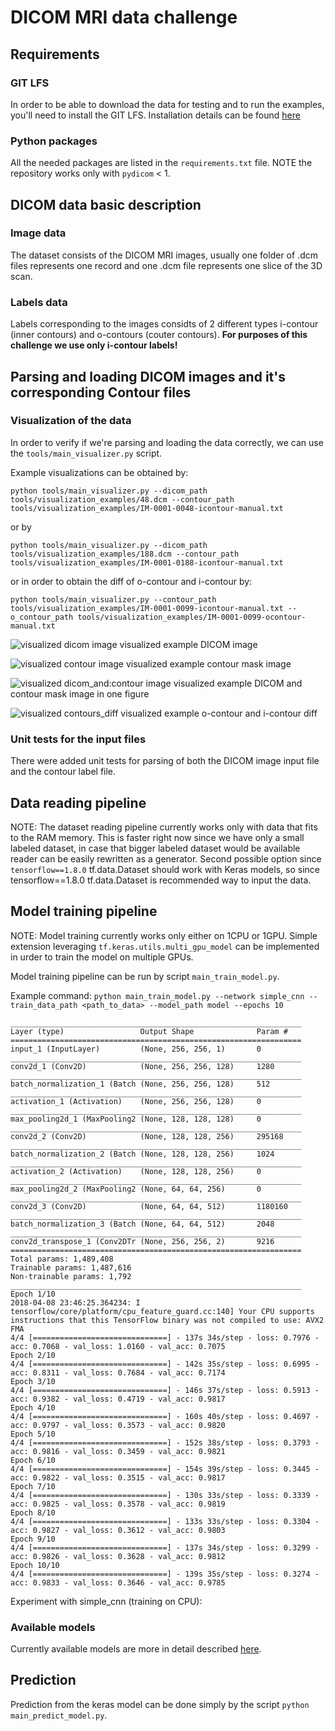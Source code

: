# DICOM MRI data challenge



## Requirements

### GIT LFS
In order to be able to download the data for testing and to run the examples, you'll need to install the GIT LFS.
Installation details can be found [here](https://git-lfs.github.com/)

### Python packages
All the needed packages are listed in the `requirements.txt` file. NOTE the repository works only with `pydicom` < 1.

## DICOM data basic description

### Image data
The dataset consists of the DICOM MRI images, usually one folder of .dcm files represents one record and one .dcm file represents one slice of the 3D scan.

### Labels data
Labels corresponding to the images considts of 2 different types i-contour (inner contours) and o-contours (couter contours). **For purposes of this challenge we use only i-contour labels!**

## Parsing and loading DICOM images and it's corresponding Contour files

### Visualization of the data
In order to verify if we're parsing and loading the data correctly, we can use the `tools/main_visualizer.py` script.

Example visualizations can be obtained by:

`python tools/main_visualizer.py --dicom_path tools/visualization_examples/48.dcm --contour_path tools/visualization_examples/IM-0001-0048-icontour-manual.txt`

or by

`python tools/main_visualizer.py --dicom_path tools/visualization_examples/188.dcm --contour_path tools/visualization_examples/IM-0001-0188-icontour-manual.txt`

or in order to obtain the diff of o-contour and i-contour by:

`python tools/main_visualizer.py --contour_path tools/visualization_examples/IM-0001-0099-icontour-manual.txt --o_contour_path tools/visualization_examples/IM-0001-0099-ocontour-manual.txt` 

![visualized dicom image](https://github.com/ziky90/dicom_mri_challenge/blob/feature/implement_cnn_model/resources/dicom_188.png)
visualized example DICOM image

![visualized contour image](https://github.com/ziky90/dicom_mri_challenge/blob/feature/implement_cnn_model/resources/contour_188.png)
visualized example contour mask image

![visualized dicom_and:contour image](https://github.com/ziky90/dicom_mri_challenge/blob/feature/implement_cnn_model/resources/dicom_contour_188.png)
visualized example DICOM and contour mask image in one figure

![visualized contours_diff](https://github.com/ziky90/dicom_mri_challenge/blob/feature/implement_cnn_model/resources/contours_99_diff.png)
visualized example o-contour and i-contour diff

### Unit tests for the input files

There were added unit tests for parsing of both the DICOM image input file and the contour label file.

## Data reading pipeline
NOTE: The dataset reading pipeline currently works only with data that fits to the RAM memory. This is faster right now since we have only a small labeled dataset, in case that bigger labeled dataset would be available reader can be easily rewritten as a generator. Second possible option since `tensorflow==1.8.0` tf.data.Dataset should work with Keras models, so since tensorflow==1.8.0 tf.data.Dataset is recommended way to input the data.

## Model training pipeline
NOTE: Model training currently works only either on 1CPU or 1GPU. Simple extension leveraging `tf.keras.utils.multi_gpu_model` can be implemented in urder to train the model on multiple GPUs.

Model training pipeline can be run by script `main_train_model.py`.

Example command:
`python main_train_model.py --network simple_cnn --train_data_path <path_to_data> --model_path model --epochs 10`

```
_________________________________________________________________
Layer (type)                 Output Shape              Param #
=================================================================
input_1 (InputLayer)         (None, 256, 256, 1)       0
_________________________________________________________________
conv2d_1 (Conv2D)            (None, 256, 256, 128)     1280
_________________________________________________________________
batch_normalization_1 (Batch (None, 256, 256, 128)     512
_________________________________________________________________
activation_1 (Activation)    (None, 256, 256, 128)     0
_________________________________________________________________
max_pooling2d_1 (MaxPooling2 (None, 128, 128, 128)     0
_________________________________________________________________
conv2d_2 (Conv2D)            (None, 128, 128, 256)     295168
_________________________________________________________________
batch_normalization_2 (Batch (None, 128, 128, 256)     1024
_________________________________________________________________
activation_2 (Activation)    (None, 128, 128, 256)     0
_________________________________________________________________
max_pooling2d_2 (MaxPooling2 (None, 64, 64, 256)       0
_________________________________________________________________
conv2d_3 (Conv2D)            (None, 64, 64, 512)       1180160
_________________________________________________________________
batch_normalization_3 (Batch (None, 64, 64, 512)       2048
_________________________________________________________________
conv2d_transpose_1 (Conv2DTr (None, 256, 256, 2)       9216
=================================================================
Total params: 1,489,408
Trainable params: 1,487,616
Non-trainable params: 1,792
_________________________________________________________________
Epoch 1/10
2018-04-08 23:46:25.364234: I tensorflow/core/platform/cpu_feature_guard.cc:140] Your CPU supports instructions that this TensorFlow binary was not compiled to use: AVX2 FMA
4/4 [==============================] - 137s 34s/step - loss: 0.7976 - acc: 0.7068 - val_loss: 1.0160 - val_acc: 0.7075
Epoch 2/10
4/4 [==============================] - 142s 35s/step - loss: 0.6995 - acc: 0.8311 - val_loss: 0.7684 - val_acc: 0.7174
Epoch 3/10
4/4 [==============================] - 146s 37s/step - loss: 0.5913 - acc: 0.9382 - val_loss: 0.4719 - val_acc: 0.9817
Epoch 4/10
4/4 [==============================] - 160s 40s/step - loss: 0.4697 - acc: 0.9797 - val_loss: 0.3573 - val_acc: 0.9820
Epoch 5/10
4/4 [==============================] - 152s 38s/step - loss: 0.3793 - acc: 0.9816 - val_loss: 0.3459 - val_acc: 0.9821
Epoch 6/10
4/4 [==============================] - 154s 39s/step - loss: 0.3445 - acc: 0.9822 - val_loss: 0.3515 - val_acc: 0.9817
Epoch 7/10
4/4 [==============================] - 130s 33s/step - loss: 0.3339 - acc: 0.9825 - val_loss: 0.3578 - val_acc: 0.9819
Epoch 8/10
4/4 [==============================] - 133s 33s/step - loss: 0.3304 - acc: 0.9827 - val_loss: 0.3612 - val_acc: 0.9803
Epoch 9/10
4/4 [==============================] - 137s 34s/step - loss: 0.3299 - acc: 0.9826 - val_loss: 0.3628 - val_acc: 0.9812
Epoch 10/10
4/4 [==============================] - 139s 35s/step - loss: 0.3274 - acc: 0.9833 - val_loss: 0.3646 - val_acc: 0.9785
```
Experiment with simple_cnn (training on CPU):

### Available models

Currently available models are more in detail described [here](https://github.com/ziky90/dicom_mri_challenge/blob/feature/implement_cnn_model/models/README.md).

## Prediction
Prediction from the keras model can be done simply by the script `python main_predict_model.py`.

